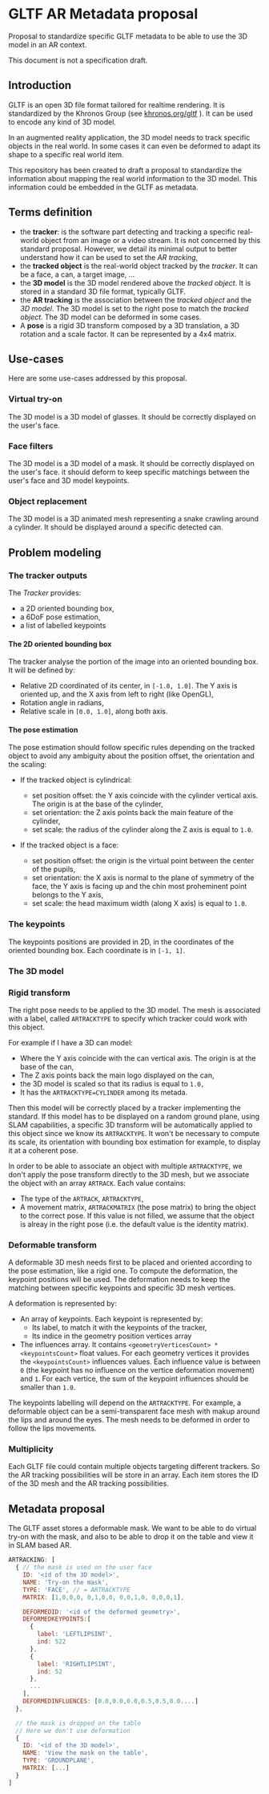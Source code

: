# GLTF AR Metadata proposal

Proposal to standardize specific GLTF metadata to be able to use the 3D model in an AR context.

This document is not a specification draft.


## Introduction

GLTF is an open 3D file format tailored for realtime rendering. It is standardized by the Khronos Group (see [khronos.org/gltf](https://www.khronos.org/gltf/) ). It can be used to encode any kind of 3D model.

In an augmented reality application, the 3D model needs to track specific objects in the real world. In some cases it can even be deformed to adapt its shape to a specific real world item.

This repository has been created to draft a proposal to standardize the information about mapping the real world information to the 3D model. This information could be embedded in the GLTF as metadata.


## Terms definition
* the **tracker**: is the software part detecting and tracking a specific real-world object from an image or a video stream. It is not concerned by this standard proposal. However, we detail its minimal output to better understand how it can be used to set the *AR tracking*,
* the **tracked object** is the real-world object tracked by the *tracker*. It can be a face, a can, a target image, ...
* the **3D model** is the 3D model rendered above the *tracked object*. It is stored in a standard 3D file format, typically GLTF.
* the **AR tracking** is the association between the *tracked object* and the *3D model*. The 3D model is set to the right pose to match the *tracked object*. The 3D model can be deformed in some cases.
* A **pose** is a rigid 3D transform composed by a 3D translation, a 3D rotation and a scale factor. It can be represented by a 4x4 matrix.

## Use-cases
Here are some use-cases addressed by this proposal.

### Virtual try-on
The 3D model is a 3D model of glasses.
It should be correctly displayed on the user's face.

### Face filters
The 3D model is a 3D model of a mask.
It should be correctly displayed on the user's face.
it should deform to keep specific matchings between the user's face and 3D model keypoints.

### Object replacement
The 3D model is a 3D animated mesh representing a snake crawling around a cylinder.
It should be displayed around a specific detected can.


## Problem modeling

### The tracker outputs
The *Tracker* provides:

* a 2D oriented bounding box,
* a 6DoF pose estimation, 
* a list of labelled keypoints

#### The 2D oriented bounding box
The tracker analyse the portion of the image into an oriented bounding box. It will be defined by:
* Relative 2D coordinated of its center, in `[-1.0, 1.0]`. The Y axis is oriented up, and the X axis from left to right (like OpenGL),
* Rotation angle in radians,
* Relative scale in `[0.0, 1.0]`, along both axis.

#### The pose estimation
The pose estimation should follow specific rules depending on the tracked object to avoid any ambiguity about the position offset, the orientation and the scaling:
* If the tracked object is cylindrical:
  * set position offset: the Y axis coincide with the cylinder vertical axis. The origin is at the base of the cylinder,
  * set orientation: the Z axis points back the main feature of the cylinder,
  * set scale: the radius of the cylinder along the Z axis is equal to `1.0`.

* If the tracked object is a face:
  * set position offset: the origin is the virtual point between the center of the pupils,
  * set orientation: the X axis is normal to the plane of symmetry of the face, the Y axis is facing up and the chin most proheminent point belongs to the Y axis,
  * set scale: the head maximum width (along X axis) is equal to `1.0`.

### The keypoints
The keypoints positions are provided in 2D, in the coordinates of the oriented bounding box. Each coordinate is in `[-1, 1]`.


### The 3D model

### Rigid transform
The right pose needs to be applied to the 3D model.
The mesh is associated with a label, called `ARTRACKTYPE` to specify which tracker could work with this object.

For example if I have a 3D can model:
* Where the Y axis coincide with the can vertical axis. The origin is at the base of the can,
* The Z axis points back the main logo displayed on the can,
* the 3D model is scaled so that its radius is equal to `1.0,`
* It has the `ARTRACKTYPE=CYLINDER` among its metada.

Then this model will be correctly placed by a tracker implementing the standard.
If this model has to be displayed on a random ground plane, using SLAM capabilities, a specific 3D transform will be automatically applied to this object since we know its `ARTRACKTYPE`. It won't be necessary to compute its scale, its orientation with bounding box estimation for example, to display it at a coherent pose.

In order to be able to associate an object with multiple `ARTRACKTYPE`, we don't apply the pose transform directly to the 3D mesh, but we associate the object with an array `ARTRACK`. Each value contains:
* The type of the `ARTRACK`, `ARTRACKTYPE`,
* A movement matrix, `ARTRACKMATRIX` (the pose matrix) to bring the object to the correct pose. If this value is not filled, we assume that the object is alreay in the right pose (i.e. the default value is the identity matrix).


### Deformable transform
A deformable 3D mesh needs first to be placed and oriented according to the pose estimation, like a rigid one.
To compute the deformation, the keypoint positions will be used. The deformation needs to keep the matching between specific keypoints and specific 3D mesh vertices.

A deformation is represented by:
* An array of keypoints. Each keypoint is represented by:
  * Its label, to match it with the keypoints of the tracker,
  * Its indice in the geometry position vertices array
* The influences array. It contains `<geometryVerticesCount> * <keypointsCount>` float values. For each geometry vertices it provides the `<keypointsCount>` influences values. Each influence value is between `0` (the keypoint has no influence on the vertice deformation movement) and `1`. For each vertice, the sum of the keypoint influences should be smaller than `1.0`.

The keypoints labelling will depend on the `ARTRACKTYPE`.
For example, a deformable object can be a semi-transparent face mesh with makup around the lips and around the eyes.
The mesh needs to be deformed in order to follow the lips movements.


### Multiplicity
Each GLTF file could contain multiple objects targeting different trackers.
So the AR tracking possibilities will be store in an array. Each item stores the ID of the 3D mesh and the AR tracking possibilities.


## Metadata proposal

The GLTF asset stores a deformable mask.
We want to be able to do virtual try-on with the mask, and also to be able to drop it on the table and view it in SLAM based AR.


```JavaScript
ARTRACKING: [
  { // the mask is used on the user face
    ID: '<id of the 3D model>',
    NAME: 'Try-on the mask', 
    TYPE: 'FACE', // = ARTRACKTYPE
    MATRIX: [1,0,0,0, 0,1,0,0, 0,0,1,0, 0,0,0,1],

    DEFORMEDID: '<id of the deformed geometry>',
    DEFORMEDKEYPOINTS:[
      {
        label: 'LEFTLIPSINT',
        ind: 522
      },
      {
        label: 'RIGHTLIPSINT',
        ind: 52
      },
      ...
    ],
    DEFORMEDINFLUENCES: [0.0,0.0,0.0,0.5,0.5,0.0....]
  },

  // the mask is dropped on the table
  // Here we don't use deformation
  {
    ID: '<id of the 3D model>',
    NAME: 'View the mask on the table',
    TYPE: 'GROUNDPLANE',
    MATRIX: [...]
  }
]

```
